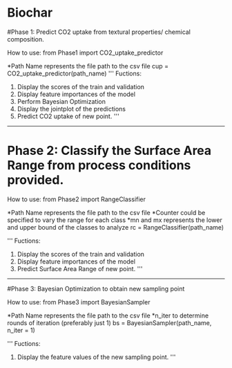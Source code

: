 # Biochar

#Phase 1: Predict CO2 uptake from textural properties/ chemical composition. 

How to use:
from Phase1 import CO2_uptake_predictor 

*Path Name represents the file path to the csv file
cup = CO2_uptake_predictor(path_name)
'''
Fuctions: 
1. Display the scores of the train and validation 
2. Display feature importances of the model
3. Perform Bayesian Optimization 
4. Display the jointplot of the predictions 
5. Predict CO2 uptake of new point.
'''
-----------------------------------------------------------------------------------
# Phase 2: Classify the Surface Area Range from process conditions provided.

How to use:
from Phase2 import RangeClassifier

*Path Name represents the file path to the csv file
*Counter could be specified to vary the range for each class
*mn and mx represents the lower and upper bound of the classes to analyze
rc = RangeClassifier(path_name)

'''
Fuctions: 
1. Display the scores of the train and validation 
2. Display feature importances of the model
3. Predict Surface Area Range of new point.
'''
-----------------------------------------------------------------------------------
#Phase 3: Bayesian Optimization to obtain new sampling point

How to use:
from Phase3 import BayesianSampler

*Path Name represents the file path to the csv file
*n_iter to determine rounds of iteration (preferably just 1)
bs = BayesianSampler(path_name, n_iter = 1)

'''
Fuctions: 
1. Display the feature values of the new sampling point.
'''
